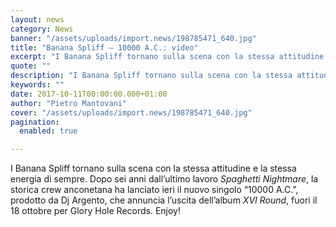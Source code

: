 ```yaml
---
layout: news
category: News
banner: "/assets/uploads/import.news/198785471_640.jpg"
title: "Banana Spliff – 10000 A.C.: video"
excerpt: "I Banana Spliff tornano sulla scena con la stessa attitudine e la stessa energia di sempre. Dopo sei anni dall’ultimo lavoro Spaghetti Nightmare, la storica crew anconetana ha lanciato ieri il nuovo singolo “10000 A.C.”, prodotto da Dj Argento, che annuncia l’uscita dell’album XVI Round, fuori il 18 ottobre per Glory Hole Records. Enjoy!"
quote: ""
description: "I Banana Spliff tornano sulla scena con la stessa attitudine e la stessa energia di sempre. Dopo sei anni dall’ultimo lavoro Spaghetti Nightmare, la storica crew anconetana ha lanciato ieri il nuovo singolo “10000 A.C.”, prodotto da Dj Argento, che annuncia l’uscita dell’album XVI Round, fuori il 18 ottobre per Glory Hole Records. Enjoy!"
keywords: ""
date: 2017-10-11T00:00:00.000+01:00
author: "Pietro Mantovani"
cover: "/assets/uploads/import.news/198785471_640.jpg"
pagination:
  enabled: true

---
```


I Banana Spliff tornano sulla scena con la stessa attitudine e la stessa energia di sempre. Dopo sei anni dall’ultimo lavoro _Spaghetti Nightmare_, la storica crew anconetana ha lanciato ieri il nuovo singolo “10000 A.C.”, prodotto da Dj Argento, che annuncia l’uscita dell’album _XVI Round_, fuori il 18 ottobre per Glory Hole Records. Enjoy!
